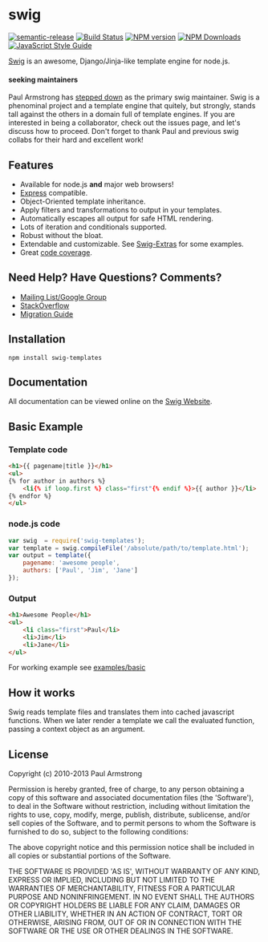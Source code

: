 # swig

[![semantic-release](https://img.shields.io/badge/%20%20%F0%9F%93%A6%F0%9F%9A%80-semantic--release-e10079.svg)](https://github.com/semantic-release/semantic-release)
 [![Build Status](http://img.shields.io/travis/node-swig/swig-templates/master.svg?style=flat)](http://travis-ci.org/node-swig/swig-templates) [![NPM version](http://img.shields.io/npm/v/swig-templates.svg?style=flat)](https://www.npmjs.org/package/swig-templates) [![NPM Downloads](http://img.shields.io/npm/dm/swig-templates.svg?style=flat)](https://www.npmjs.org/package/swig-templates) [![JavaScript Style Guide](https://img.shields.io/badge/code_style-standard-brightgreen.svg)](https://standardjs.com)


[Swig](http://node-swig.github.io/swig-templates/) is an awesome, Django/Jinja-like template engine for node.js.

#### seeking maintainers
Paul Armstrong has [stepped down](https://web.archive.org/web/20160311170700/https://github.com/paularmstrong/swig/issues/628) as the primary swig maintainer.  Swig is a phenominal project and a template engine that quitely, but strongly, stands tall against the others in a domain full of template engines.  If you are interested in being a collaborator, check out the issues page, and let's discuss how to proceed.  Don't forget to thank Paul and previous swig collabs for their hard and excellent work!

Features
--------

* Available for node.js **and** major web browsers!
* [Express](http://expressjs.com/) compatible.
* Object-Oriented template inheritance.
* Apply filters and transformations to output in your templates.
* Automatically escapes all output for safe HTML rendering.
* Lots of iteration and conditionals supported.
* Robust without the bloat.
* Extendable and customizable. See [Swig-Extras](https://github.com/paularmstrong/swig-extras) for some examples.
* Great [code coverage](http://node-swig.github.io/swig-templates/coverage.html).

Need Help? Have Questions? Comments?
------------------------------------

* [Mailing List/Google Group](http://groups.google.com/forum/#!forum/swig-templates)
* [StackOverflow](http://stackoverflow.com/questions/tagged/swig-template)
* [Migration Guide](https://github.com/node-swig/swig-templates/wiki/Migrating-from-v0.x.x-to-v1.0.0)

Installation
------------

    npm install swig-templates

Documentation
-------------

All documentation can be viewed online on the [Swig Website](http://node-swig.github.io/swig-templates/).

Basic Example
-------------

### Template code

```html
<h1>{{ pagename|title }}</h1>
<ul>
{% for author in authors %}
    <li{% if loop.first %} class="first"{% endif %}>{{ author }}</li>
{% endfor %}
</ul>
```

### node.js code

```js
var swig  = require('swig-templates');
var template = swig.compileFile('/absolute/path/to/template.html');
var output = template({
    pagename: 'awesome people',
    authors: ['Paul', 'Jim', 'Jane']
});
```

### Output

```html
<h1>Awesome People</h1>
<ul>
    <li class="first">Paul</li>
    <li>Jim</li>
    <li>Jane</li>
</ul>
```

For working example see [examples/basic](https://github.com/node-swig/swig-templates/tree/master/examples/basic)

How it works
------------

Swig reads template files and translates them into cached javascript functions. When we later render a template we call the evaluated function, passing a context object as an argument.

License
-------

Copyright (c) 2010-2013 Paul Armstrong

Permission is hereby granted, free of charge, to any person obtaining a copy of this software and associated documentation files (the 'Software'), to deal in the Software without restriction, including without limitation the rights to use, copy, modify, merge, publish, distribute, sublicense, and/or sell copies of the Software, and to permit persons to whom the Software is furnished to do so, subject to the following conditions:

The above copyright notice and this permission notice shall be included in all copies or substantial portions of the Software.

THE SOFTWARE IS PROVIDED 'AS IS', WITHOUT WARRANTY OF ANY KIND, EXPRESS OR IMPLIED, INCLUDING BUT NOT LIMITED TO THE WARRANTIES OF MERCHANTABILITY, FITNESS FOR A PARTICULAR PURPOSE AND NONINFRINGEMENT. IN NO EVENT SHALL THE AUTHORS OR COPYRIGHT HOLDERS BE LIABLE FOR ANY CLAIM, DAMAGES OR OTHER LIABILITY, WHETHER IN AN ACTION OF CONTRACT, TORT OR OTHERWISE, ARISING FROM, OUT OF OR IN CONNECTION WITH THE SOFTWARE OR THE USE OR OTHER DEALINGS IN THE SOFTWARE.
